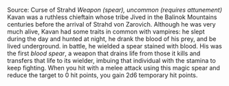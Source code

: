 Source: Curse of Strahd
*Weapon (spear), uncommon (requires attunement)*
Kavan was a ruthless chieftain whose tribe Jived in the Balinok Mountains centuries before the arrival of Strahd von Zarovich. Although he was very much alive, Kavan had some traits in common with vampires: he slept during the day and hunted at night, he drank the blood of his prey, and be lived underground. in battle, he wielded a spear stained with blood. His was the first *blood spear*, a weapon that drains life from those it kills and transfers that life to its wielder, imbuing that individual with the stamina to keep fighting.
When you hit with a melee attack using this magic spear and reduce the target to 0 hit points, you gain 2d6 temporary hit points.